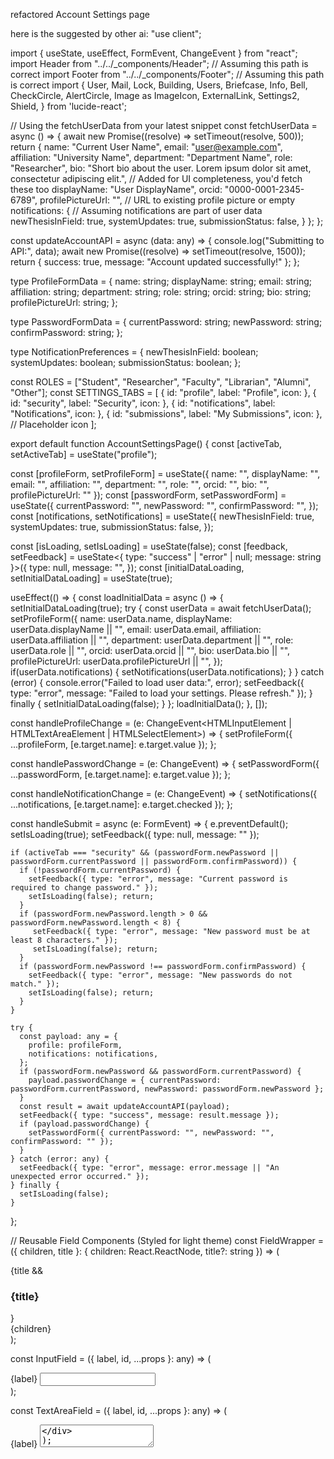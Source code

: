 refactored Account Settings page

here is the suggested by other ai:
"use client";

import { useState, useEffect, FormEvent, ChangeEvent } from "react";
import Header from "../../\_components/Header"; // Assuming this path is correct
import Footer from "../../\_components/Footer"; // Assuming this path is correct
import {
User, Mail, Lock, Building, Users, Briefcase, Info, Bell, CheckCircle, AlertCircle, Image as ImageIcon, ExternalLink, Settings2, Shield,
} from 'lucide-react';

// Using the fetchUserData from your latest snippet
const fetchUserData = async () => {
await new Promise((resolve) => setTimeout(resolve, 500));
return {
name: "Current User Name",
email: "user@example.com",
affiliation: "University Name",
department: "Department Name",
role: "Researcher",
bio: "Short bio about the user. Lorem ipsum dolor sit amet, consectetur adipiscing elit.",
// Added for UI completeness, you'd fetch these too
displayName: "User DisplayName",
orcid: "0000-0001-2345-6789",
profilePictureUrl: "", // URL to existing profile picture or empty
notifications: { // Assuming notifications are part of user data
newThesisInField: true,
systemUpdates: true,
submissionStatus: false,
}
};
};

const updateAccountAPI = async (data: any) => {
console.log("Submitting to API:", data);
await new Promise((resolve) => setTimeout(resolve, 1500));
return { success: true, message: "Account updated successfully!" };
};

type ProfileFormData = {
name: string;
displayName: string;
email: string;
affiliation: string;
department: string;
role: string;
orcid: string;
bio: string;
profilePictureUrl: string;
};

type PasswordFormData = {
currentPassword: string;
newPassword: string;
confirmPassword: string;
};

type NotificationPreferences = {
newThesisInField: boolean;
systemUpdates: boolean;
submissionStatus: boolean;
};

const ROLES = ["Student", "Researcher", "Faculty", "Librarian", "Alumni", "Other"];
const SETTINGS_TABS = [
{ id: "profile", label: "Profile", icon: <User size={18} /> },
{ id: "security", label: "Security", icon: <Shield size={18} /> },
{ id: "notifications", label: "Notifications", icon: <Bell size={18} /> },
{ id: "submissions", label: "My Submissions", icon: <Settings2 size={18} /> }, // Placeholder icon
];

export default function AccountSettingsPage() {
const [activeTab, setActiveTab] = useState("profile");

const [profileForm, setProfileForm] = useState<ProfileFormData>({
name: "", displayName: "", email: "", affiliation: "", department: "", role: "", orcid: "", bio: "", profilePictureUrl: ""
});
const [passwordForm, setPasswordForm] = useState<PasswordFormData>({
currentPassword: "", newPassword: "", confirmPassword: "",
});
const [notifications, setNotifications] = useState<NotificationPreferences>({
newThesisInField: true, systemUpdates: true, submissionStatus: false,
});

const [isLoading, setIsLoading] = useState(false);
const [feedback, setFeedback] = useState<{ type: "success" | "error" | null; message: string }>({
type: null, message: "",
});
const [initialDataLoading, setInitialDataLoading] = useState(true);

useEffect(() => {
const loadInitialData = async () => {
setInitialDataLoading(true);
try {
const userData = await fetchUserData();
setProfileForm({
name: userData.name,
displayName: userData.displayName || "",
email: userData.email,
affiliation: userData.affiliation || "",
department: userData.department || "",
role: userData.role || "",
orcid: userData.orcid || "",
bio: userData.bio || "",
profilePictureUrl: userData.profilePictureUrl || "",
});
if(userData.notifications) {
setNotifications(userData.notifications);
}
} catch (error) {
console.error("Failed to load user data:", error);
setFeedback({ type: "error", message: "Failed to load your settings. Please refresh." });
} finally {
setInitialDataLoading(false);
}
};
loadInitialData();
}, []);

const handleProfileChange = (e: ChangeEvent<HTMLInputElement | HTMLTextAreaElement | HTMLSelectElement>) => {
setProfileForm({ ...profileForm, [e.target.name]: e.target.value });
};

const handlePasswordChange = (e: ChangeEvent<HTMLInputElement>) => {
setPasswordForm({ ...passwordForm, [e.target.name]: e.target.value });
};

const handleNotificationChange = (e: ChangeEvent<HTMLInputElement>) => {
setNotifications({ ...notifications, [e.target.name]: e.target.checked });
};

const handleSubmit = async (e: FormEvent) => {
e.preventDefault();
setIsLoading(true);
setFeedback({ type: null, message: "" });

    if (activeTab === "security" && (passwordForm.newPassword || passwordForm.currentPassword || passwordForm.confirmPassword)) {
      if (!passwordForm.currentPassword) {
        setFeedback({ type: "error", message: "Current password is required to change password." });
        setIsLoading(false); return;
      }
      if (passwordForm.newPassword.length > 0 && passwordForm.newPassword.length < 8) {
         setFeedback({ type: "error", message: "New password must be at least 8 characters." });
         setIsLoading(false); return;
      }
      if (passwordForm.newPassword !== passwordForm.confirmPassword) {
        setFeedback({ type: "error", message: "New passwords do not match." });
        setIsLoading(false); return;
      }
    }

    try {
      const payload: any = {
        profile: profileForm,
        notifications: notifications,
      };
      if (passwordForm.newPassword && passwordForm.currentPassword) {
        payload.passwordChange = { currentPassword: passwordForm.currentPassword, newPassword: passwordForm.newPassword };
      }
      const result = await updateAccountAPI(payload);
      setFeedback({ type: "success", message: result.message });
      if (payload.passwordChange) {
        setPasswordForm({ currentPassword: "", newPassword: "", confirmPassword: "" });
      }
    } catch (error: any) {
      setFeedback({ type: "error", message: error.message || "An unexpected error occurred." });
    } finally {
      setIsLoading(false);
    }

};

// Reusable Field Components (Styled for light theme)
const FieldWrapper = ({ children, title }: { children: React.ReactNode, title?: string }) => (

<div className="mb-6">
{title && <h3 className="text-xs font-semibold text-slate-500 dark:text-slate-400 uppercase tracking-wider mb-3">{title}</h3>}
<div className="space-y-4">{children}</div>
</div>
);

const InputField = ({ label, id, ...props }: any) => (

<div>
<label htmlFor={id} className="block text-sm font-medium text-slate-700 dark:text-slate-300 mb-1">
{label}
</label>
<input
id={id}
className="w-full rounded-md border border-slate-300 dark:border-slate-600 bg-white dark:bg-slate-700/50 text-slate-900 dark:text-slate-100 placeholder-slate-400 px-3 py-2 focus:border-blue-500 focus:ring-1 focus:ring-blue-500 focus:outline-none text-sm"
{...props}
/>
</div>
);

const TextAreaField = ({ label, id, ...props }: any) => (

<div>
<label htmlFor={id} className="block text-sm font-medium text-slate-700 dark:text-slate-300 mb-1">
{label}
</label>
<textarea
id={id}
rows={4}
className="w-full rounded-md border border-slate-300 dark:border-slate-600 bg-white dark:bg-slate-700/50 text-slate-900 dark:text-slate-100 placeholder-slate-400 px-3 py-2 focus:border-blue-500 focus:ring-1 focus:ring-blue-500 focus:outline-none text-sm"
{...props}
/>
</div>
);

const SelectField = ({ label, id, children, ...props }: any) => (

<div>
<label htmlFor={id} className="block text-sm font-medium text-slate-700 dark:text-slate-300 mb-1">
{label}
</label>
<select
id={id}
className="w-full appearance-none rounded-md border border-slate-300 dark:border-slate-600 bg-white dark:bg-slate-700/50 text-slate-900 dark:text-slate-100 px-3 py-2 pr-8 focus:border-blue-500 focus:ring-1 focus:ring-blue-500 focus:outline-none text-sm"
{...props} >
{children}
</select>
</div>
);

const CheckboxField = ({ label, id, ...props }: any) => (

<div className="flex items-center">
<input
id={id}
type="checkbox"
className="h-4 w-4 rounded border-slate-400 dark:border-slate-500 bg-white dark:bg-slate-700 text-blue-600 focus:ring-blue-500 focus:ring-offset-white dark:focus:ring-offset-slate-800"
{...props}
/>
<label htmlFor={id} className="ml-2 text-sm text-slate-700 dark:text-slate-300">
{label}
</label>
</div>
);

if (initialDataLoading) {
return (

<div className="flex min-h-screen w-full flex-col items-center justify-center bg-slate-100 dark:bg-slate-950">
<p className="text-xl text-slate-600 dark:text-slate-300">Loading settings...</p>
</div>
);
}

return (

<div className="flex min-h-screen w-full flex-col">
<Header />
<main className="flex-grow w-full bg-slate-100 dark:bg-slate-950 py-10 px-4 flex justify-center">
<div className="w-full max-w-5xl bg-white dark:bg-slate-900 shadow-xl rounded-lg">
<div className="flex flex-col md:flex-row">
{/_ Left Sidebar for Tabs _/}
<aside className="w-full md:w-1/4 p-6 md:p-8 border-b md:border-b-0 md:border-r border-slate-200 dark:border-slate-700">
<h2 className="text-base font-semibold text-slate-500 dark:text-slate-400 mb-6 hidden md:block">Settings Navigation</h2>
<nav className="flex md:flex-col md:space-y-1 overflow-x-auto md:overflow-x-visible -mx-4 px-4 md:m-0 md:p-0">
{SETTINGS_TABS.map((tab) => (
<button
key={tab.id}
onClick={() => setActiveTab(tab.id)}
className={`flex items-center space-x-3 w-full text-left px-3 py-2.5 rounded-md text-sm font-medium transition-colors whitespace-nowrap
                      ${ activeTab === tab.id
                          ? 'bg-blue-50 dark:bg-blue-500/10 text-blue-700 dark:text-blue-400'
                          : 'text-slate-600 dark:text-slate-300 hover:bg-slate-100 dark:hover:bg-slate-700/50 hover:text-slate-900 dark:hover:text-slate-100'
                      }`} >
{tab.icon}
<span>{tab.label}</span>
</button>
))}
</nav>
</aside>

            {/* Right Content Pane for Forms */}
            <div className="w-full md:w-3/4 p-6 md:p-8">
              <h1 className="text-2xl font-bold text-slate-800 dark:text-slate-100 mb-6">
                {SETTINGS_TABS.find(t => t.id === activeTab)?.label} Settings
              </h1>
              <form onSubmit={handleSubmit} className="space-y-8">
                {activeTab === "profile" && (
                  <section>
                    <FieldWrapper title="Basic Information">
                      <div className="flex items-center space-x-4 mb-4">
                          <img
                              src={profileForm.profilePictureUrl || `https://ui-avatars.com/api/?name=${encodeURIComponent(profileForm.name || 'User')}&background=0D89EC&color=fff&size=96&font-size=0.33&bold=true`}
                              alt="Profile"
                              className="h-20 w-20 rounded-full object-cover bg-slate-200 dark:bg-slate-700"
                          />
                          <div>
                              <button type="button" className="text-sm text-blue-600 dark:text-blue-400 hover:text-blue-700 dark:hover:text-blue-300 font-medium">Change picture</button>
                              <p className="text-xs text-slate-500 dark:text-slate-400 mt-1">PNG or JPG, max 2MB.</p>
                          </div>
                      </div>
                      <InputField label="Full Name" id="name" name="name" type="text" value={profileForm.name} onChange={handleProfileChange} required />
                      <InputField label="Display Name (Public)" id="displayName" name="displayName" type="text" value={profileForm.displayName} onChange={handleProfileChange} placeholder="e.g., ThesisPro" />
                      <InputField label="Email Address" id="email" name="email" type="email" value={profileForm.email} onChange={handleProfileChange} required />
                    </FieldWrapper>

                    <FieldWrapper title="Academic & Professional Details">
                      <InputField label="Affiliation (University/Institution)" id="affiliation" name="affiliation" type="text" value={profileForm.affiliation} onChange={handleProfileChange} />
                      <InputField label="Department" id="department" name="department" type="text" value={profileForm.department} onChange={handleProfileChange} />
                      <SelectField label="Role" id="role" name="role" value={profileForm.role} onChange={handleProfileChange}>
                        <option value="" disabled>Select your role</option>
                        {ROLES.map(r => <option key={r} value={r}>{r}</option>)}
                      </SelectField>
                      <InputField label="ORCID iD" id="orcid" name="orcid" type="text" value={profileForm.orcid} onChange={handleProfileChange} placeholder="0000-0000-0000-0000" />
                      <TextAreaField label="Short Bio / Research Interests" id="bio" name="bio" value={profileForm.bio} onChange={handleProfileChange} placeholder="Share a bit about your work and interests..." />
                    </FieldWrapper>
                  </section>
                )}

                {activeTab === "security" && (
                  <section>
                     <FieldWrapper title="Change Password">
                        <p className="text-sm text-slate-600 dark:text-slate-400 -mt-3 mb-3">
                            Leave fields blank if you do not want to change your password.
                        </p>
                        <InputField label="Current Password" id="currentPassword" name="currentPassword" type="password" value={passwordForm.currentPassword} onChange={handlePasswordChange} autoComplete="current-password" />
                        <InputField label="New Password (min. 8 characters)" id="newPassword" name="newPassword" type="password" value={passwordForm.newPassword} onChange={handlePasswordChange} autoComplete="new-password" />
                        <InputField label="Confirm New Password" id="confirmPassword" name="confirmPassword" type="password" value={passwordForm.confirmPassword} onChange={handlePasswordChange} autoComplete="new-password" />
                    </FieldWrapper>
                    <FieldWrapper title="Two-Factor Authentication (2FA)">
                        <p className="text-sm text-slate-600 dark:text-slate-400 -mt-3 mb-3">
                            Add an extra layer of security to your account for enhanced protection.
                        </p>
                        <button type="button" className="inline-flex items-center px-4 py-2 border border-slate-300 dark:border-slate-600 text-sm font-medium rounded-md text-slate-700 dark:text-slate-200 bg-white dark:bg-slate-700 hover:bg-slate-50 dark:hover:bg-slate-600 focus:outline-none focus:ring-2 focus:ring-offset-2 focus:ring-blue-500 dark:focus:ring-offset-slate-900">
                            Set Up Two-Factor Authentication
                        </button>
                    </FieldWrapper>
                  </section>
                )}

                {activeTab === "notifications" && (
                  <section>
                    <FieldWrapper title="Email Notification Preferences">
                      <CheckboxField label="Notify me about new theses in my specified fields of interest." id="newThesisInField" name="newThesisInField" checked={notifications.newThesisInField} onChange={handleNotificationChange} />
                      <CheckboxField label="Notify me about important system updates or announcements." id="systemUpdates" name="systemUpdates" checked={notifications.systemUpdates} onChange={handleNotificationChange} />
                      <CheckboxField label="Notify me about updates to my thesis submissions (e.g., review status)." id="submissionStatus" name="submissionStatus" checked={notifications.submissionStatus} onChange={handleNotificationChange} />
                    </FieldWrapper>
                  </section>
                )}

                {activeTab === "submissions" && (
                  <section>
                    <FieldWrapper title="Manage Your Thesis Submissions">
                        <p className="text-sm text-slate-600 dark:text-slate-400 -mt-3 mb-3">
                            View the status of your submitted theses, make revisions, or start a new submission.
                        </p>
                        <div className="text-center py-10 border-2 border-dashed border-slate-300 dark:border-slate-700 rounded-md bg-slate-50 dark:bg-slate-800/30">
                            <Settings2 size={48} className="mx-auto text-slate-400 dark:text-slate-500 mb-3" />
                            <p className="text-slate-500 dark:text-slate-400 mb-1">You haven't submitted any theses yet.</p>
                            <p className="text-xs text-slate-400 dark:text-slate-500 mb-4">Your submitted theses will appear here.</p>
                            <button type="button" className="inline-flex items-center px-4 py-2 border border-transparent text-sm font-medium rounded-md shadow-sm text-white bg-blue-600 hover:bg-blue-700 focus:outline-none focus:ring-2 focus:ring-offset-2 focus:ring-blue-500 dark:focus:ring-offset-slate-900">
                                <ExternalLink size={16} className="mr-2"/> Submit Your First Thesis
                            </button>
                        </div>
                    </FieldWrapper>
                  </section>
                )}

                {/* Submit Button & Feedback (common for all tabs) */}
                <div className="pt-6 border-t border-slate-200 dark:border-slate-700 flex flex-col sm:flex-row items-center sm:justify-between">
                  <button
                    type="submit"
                    disabled={isLoading}
                    className="w-full sm:w-auto inline-flex items-center justify-center px-5 py-2.5 border border-transparent text-sm font-medium rounded-md shadow-sm text-white bg-blue-600 hover:bg-blue-700 focus:outline-none focus:ring-2 focus:ring-offset-2 focus:ring-blue-500 dark:focus:ring-offset-slate-900 disabled:opacity-60 disabled:cursor-not-allowed"
                  >
                    {isLoading ? (
                        <><svg className="animate-spin -ml-1 mr-3 h-5 w-5 text-white" xmlns="http://www.w3.org/2000/svg" fill="none" viewBox="0 0 24 24"><circle className="opacity-25" cx="12" cy="12" r="10" stroke="currentColor" strokeWidth="4"></circle><path className="opacity-75" fill="currentColor" d="M4 12a8 8 0 018-8V0C5.373 0 0 5.373 0 12h4zm2 5.291A7.962 7.962 0 014 12H0c0 3.042 1.135 5.824 3 7.938l3-2.647z"></path></svg>Saving...</>
                    ) : "Save Changes"}
                  </button>
                  {feedback.message && (
                    <div
                      aria-live="polite"
                      className={`mt-3 sm:mt-0 text-sm flex items-center ${ feedback.type === 'success' ? 'text-green-600 dark:text-green-400' : 'text-red-500 dark:text-red-400' }`}
                    >
                      {feedback.type === 'success' ? <CheckCircle size={18} className="mr-1.5"/> : <AlertCircle size={18} className="mr-1.5"/>}
                      {feedback.message}
                    </div>
                  )}
                </div>
              </form>
            </div>
          </div>
        </div>
      </main>
      <Footer />
    </div>

);
}
